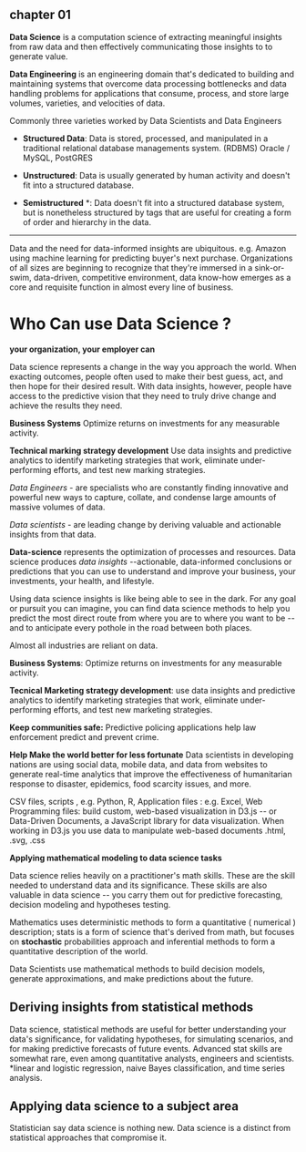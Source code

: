## chapter 01

**Data Science** is a computation science of extracting meaningful insights from raw data and then effectively communicating those insights to to generate value.

**Data Engineering** is an engineering domain that's dedicated to building and maintaining systems that overcome data processing bottlenecks and data handling problems for applications that consume, process, and store large volumes, varieties, and velocities of data.

Commonly three varieties worked by Data Scientists and Data Engineers

  * **Structured Data**: Data is stored, processed, and manipulated in a traditional relational database managements system. (RDBMS) Oracle / MySQL, PostGRES

  * **Unstructured**: Data is usually generated by human activity and doesn't fit into a structured database.

  * **Semistructured** *: Data doesn't fit into a structured database system, but is nonetheless structured by tags that are useful for creating a form of order and hierarchy in the data.

----

Data and the need for data-informed insights are ubiquitous. e.g. Amazon using machine learning for predicting
buyer's next purchase.
Organizations of all sizes are beginning to recognize that they're immersed in a sink-or-swim, data-driven, competitive environment, data know-how emerges as a core and requisite function in almost every line of business.


 # Who Can use Data Science ?

 **your organization, your employer can**

 Data science represents a change in the way you approach the world. When exacting outcomes, people often used to make their best guess, act, and then hope for their desired result. With data insights, however, people have access to the predictive vision that they need to truly drive change and achieve the results they need.

 **Business Systems** Optimize returns on investments for any measurable activity.

 **Technical marking strategy development** Use data insights and predictive analytics to identify marketing strategies that work, eliminate under-performing efforts, and test new marking strategies.


*Data Engineers* - are specialists who are constantly finding innovative and powerful new ways to capture, collate, and condense large amounts of massive volumes of data.

*Data scientists* - are leading change by deriving valuable and actionable insights from that data.

**Data-science** represents the optimization of processes and resources. Data science produces *data insights* --actionable, data-informed conclusions or predictions that you can use to understand and improve your business, your investments, your health, and lifestyle.

Using data science insights is like being able to see in the dark. For any goal or pursuit you can imagine, you can find data science methods to help you predict the most direct route from where you are to where you want to be -- and to anticipate every pothole in the road between both places.

Almost all industries are reliant on data.

**Business Systems**: Optimize returns on investments for any measurable activity.

**Tecnical Marketing strategy development**: use data insights and predictive analytics to identify marketing strategies that work, eliminate under-performing efforts, and test new marketing strategies.

**Keep communities safe:** Predictive policing applications help law enforcement predict and prevent crime.

**Help Make the world better for less fortunate** Data scientists in developing nations are using social data, mobile data, and data from websites to generate real-time analytics that improve the effectiveness of humanitarian response to disaster, epidemics, food scarcity issues, and more.

CSV files, scripts , e.g. Python, R, Application files : e.g. Excel, Web Programming files: build custom, web-based visualization in D3.js -- or Data-Driven Documents, a JavaScript library for data visualization. When working in D3.js you use data to manipulate web-based documents .html, .svg, .css

**Applying mathematical modeling to data science tasks**

Data science relies heavily on a practitioner's math skills. These are the skill needed to understand data and its significance. These skills are also valuable in data science -- you carry them out for predictive forecasting, decision modeling and hypotheses testing.

Mathematics uses deterministic methods to form a quantitative ( numerical ) description; stats is a form of science that's derived from math, but focuses on **stochastic** probabilities approach and inferential methods to form a quantitative description of the world.

Data Scientists use mathematical methods to build decision models, generate approximations, and make predictions about the future.


## Deriving insights from statistical methods

Data science, statistical methods are useful for better understanding your data's significance, for validating hypotheses, for simulating scenarios, and for making predictive forecasts of future events. Advanced stat skills are somewhat rare, even among quantitative analysts, engineers and scientists. *linear and logistic regression, naive Bayes classification, and time series analysis.

## Applying data science to a subject area

Statistician say data science is nothing new. Data science is a distinct from statistical approaches that compromise it.



